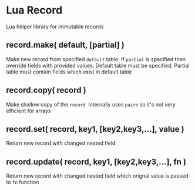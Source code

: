 Lua Record
==========

Lua helper library for immutable records

record.make( default, [partial] )
---------------------------------

Make new record from specified `default` table. If `partial` is specified then
override fields with provided values. Default table must be specified. Partial
table must contain fields which exist in default table

record.copy( record )
---------------------

Make shallow copy of the `record`. Internally uses `pairs` so it's not very
efficient for arrays

record.set( record, key1, [key2,key3,...], value )
--------------------------------------------------

Return new record with changed nested field 

record.update( record, key1, [key2,key3,...], fn )
--------------------------------------------------

Return new record with changed nested field which orignal value is passed to
`fn` function
